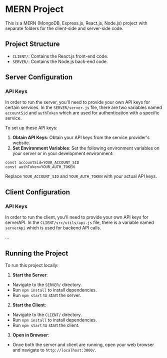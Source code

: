 # MERN Project

This is a MERN (MongoDB, Express.js, React.js, Node.js) project with separate folders for the client-side and server-side code.

## Project Structure

- `CLIENT/`: Contains the React.js front-end code.
- `SERVER/`: Contains the Node.js back-end code.

## Server Configuration

### API Keys

In order to run the server, you'll need to provide your own API keys for certain services. In the `SERVER/server.js` file, there are two variables named `accountSid` and `authToken` which are used for authentication with a specific service.

To set up these API keys:

1. **Obtain API Keys**: Obtain your API keys from the service provider's website.
2. **Set Environment Variables**: Set the following environment variables on your server or in your development environment:
```
const accountSid=YOUR_ACCOUNT_SID
const authToken=YOUR_AUTH_TOKEN
```

Replace `YOUR_ACCOUNT_SID` and `YOUR_AUTH_TOKEN` with your actual API keys.

## Client Configuration

### API Keys
In order to run the client, you'll need to provide your own API keys for serverAPI. In the `CLIENT/src/utils/api.js` file, there is a variable named `serverApi` which is used for backend API calls.


...

## Running the Project

To run this project locally:

1. **Start the Server**:
- Navigate to the `SERVER/` directory.
- Run `npm install` to install dependencies.
- Run `npm start` to start the server.

2. **Start the Client**:
- Navigate to the `CLIENT/` directory.
- Run `npm install` to install dependencies.
- Run `npm start` to start the client.

3. **Open in Browser**:
- Once both the server and client are running, open your web browser and navigate to `http://localhost:3000/`.

<!-- ## Deployment -->


